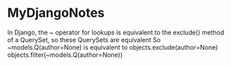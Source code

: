 # MyDjangoNotes

In Django, the ~ operator for lookups is equivalent to the exclude() method of
a QuerySet, so these QuerySets are equivalent
So ~models.Q(author=None) is equivalent to objects.exclude(author=None)
                                          objects.filter(~models.Q(author=None))
